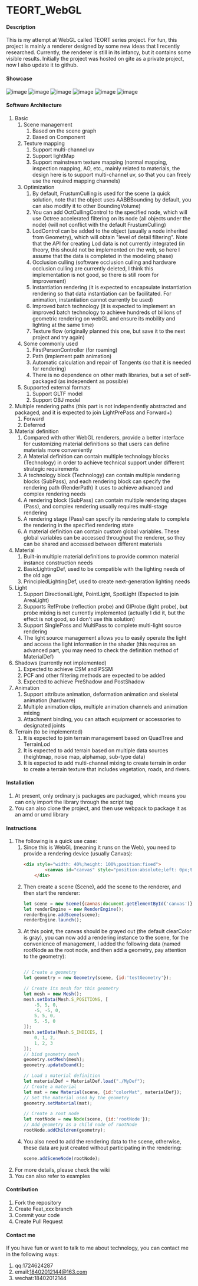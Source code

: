 # TEORT_WebGL

#### Description
This is my attempt at WebGL called TEORT series project. For fun, this project is mainly a renderer designed by some new ideas that I recently researched. Currently, the renderer is still in its infancy, but it contains some visible results. Initially the project was hosted on gite as a private project, now I also update it to github.

#### Showcase

![image](https://gitee.com/JoyClm/teort_-web-gl/raw/master/Screenshot/a.png)
![image](https://gitee.com/JoyClm/teort_-web-gl/raw/master/Screenshot/b.png)
![image](https://gitee.com/JoyClm/teort_-web-gl/raw/master/Screenshot/c.jpg)
![image](https://gitee.com/JoyClm/teort_-web-gl/raw/master/Screenshot/e.png)
![image](https://gitee.com/JoyClm/teort_-web-gl/raw/master/Screenshot/f.png)
![image](https://gitee.com/JoyClm/teort_-web-gl/raw/master/Screenshot/g.png)

#### Software Architecture
1. Basic
    1. Scene management
        1. Based on the scene graph
        2. Based on Component
    2. Texture mapping
        1. Support multi-channel uv
        2. Support lightMap
        3. Support mainstream texture mapping (normal mapping, inspection mapping, AO, etc., mainly related to materials, the design here is to support multi-channel uv, so that you can freely use the required mapping channels)
    3. Optimization
        1. By default, FrustumCulling is used for the scene (a quick solution, note that the object uses AABBBounding by default, you can also modify it to other BoundingVolume)
        2. You can add OctCullingControl to the specified node, which will use Octree accelerated filtering on its node (all objects under the node) (will not conflict with the default FrustumCulling)
        3. LodControl can be added to the object (usually a node inherited from Geometry), which will obtain "level of detail filtering". Note that the API for creating Lod data is not currently integrated (in theory, this should not be implemented on the web, so here I assume that the data is completed in the modeling phase)
        4. Occlusion culling (software occlusion culling and hardware occlusion culling are currently deleted, I think this implementation is not good, so there is still room for improvement)
        5. Instantiation rendering (it is expected to encapsulate instantiation rendering so that data instantiation can be facilitated. For animation, instantiation cannot currently be used)
        6. Improved batch technology (it is expected to implement an improved batch technology to achieve hundreds of billions of geometric rendering on webGL and ensure its mobility and lighting at the same time)
        7. Texture flow (originally planned this one, but save it to the next project and try again)
    3. Some commonly used
        1. FirstPersonController (for roaming)
        2. Path (implement path animation)
        3. Automatic calculation and repair of Tangents (so that it is needed for rendering)
        4. There is no dependence on other math libraries, but a set of self-packaged (as independent as possible)
    4. Supported external formats
        1. Support GLTF model
        2. Support OBJ model
2. Multiple rendering paths (this part is not independently abstracted and packaged, and it is expected to join LightPrePass and Forward+)
    1. Forward
    2. Deferred
3. Material definition
    1. Compared with other WebGL renderers, provide a better interface for customizing material definitions so that users can define materials more conveniently
    2. A Material definition can contain multiple technology blocks (Technology) in order to achieve technical support under different strategic requirements
    3. A technology block (Technology) can contain multiple rendering blocks (SubPass), and each rendering block can specify the rendering path (RenderPath) it uses to achieve advanced and complex rendering needs
    4. A rendering block (SubPass) can contain multiple rendering stages (Pass), and complex rendering usually requires multi-stage rendering
    5. A rendering stage (Pass) can specify its rendering state to complete the rendering in the specified rendering state
    6. A material definition can contain custom global variables. These global variables can be accessed throughout the renderer, so they can be shared and accessed between different materials
4. Material
    1. Built-in multiple material definitions to provide common material instance construction needs
    2. BasicLightingDef, used to be compatible with the lighting needs of the old age
    3. PrincipledLightingDef, used to create next-generation lighting needs
4. Light
    1. Support DirectionalLight, PointLight, SpotLight (Expected to join AreaLight)
    2. Supports RefProbe (reflection probe) and GIProbe (light probe), but probe mixing is not currently implemented (actually I did it, but the effect is not good, so I don't use this solution)
    3. Support SinglePass and MultiPass to complete multi-light source rendering
    4. The light source management allows you to easily operate the light and access the light information in the shader (this requires an advanced part, you may need to check the definition method of MaterialDef)
5. Shadows (currently not implemented)
    1. Expected to achieve CSM and PSSM
    2. PCF and other filtering methods are expected to be added
    3. Expected to achieve PreShadow and PostShadow
6. Animation
    1. Support attribute animation, deformation animation and skeletal animation (hardware)
    2. Multiple animation clips, multiple animation channels and animation mixing
    3. Attachment binding, you can attach equipment or accessories to designated joints
7. Terrain (to be implemented)
    1. It is expected to join terrain management based on QuadTree and TerrainLod
    2. It is expected to add terrain based on multiple data sources (heightmap, noise map, alphamap, sub-type data)
    3. It is expected to add multi-channel mixing to create terrain in order to create a terrain texture that includes vegetation, roads, and rivers.

#### Installation

1. At present, only ordinary js packages are packaged, which means you can only import the library through the script tag
2. You can also clone the project, and then use webpack to package it as an amd or umd library

#### Instructions

1. The following is a quick use case:
    1. Since this is WebGL (meaning it runs on the Web), you need to provide a rendering device (usually Canvas):
        ```html
        <div style="width: 40%;height: 100%;position:fixed">
                <canvas id="canvas" style="position:absolute;left: 0px;top: 0px;background-color: aliceblue" tabindex="0"></canvas>
            </div>
        ```
    2. Then create a scene (Scene), add the scene to the renderer, and then start the renderer:
        ```javascript
        let scene = new Scene({cavnas:document.getElementById('canvas')});
        let renderEngine = new RenderEngine();
        renderEngine.addScene(scene);
        renderEngine.launch();
        ```
    3. At this point, the canvas should be grayed out (the default clearColor is gray), you can now add a rendering instance to the scene, for the convenience of management, I added the following data (named rootNode as the root node, and then add a geometry, pay attention to the geometry):
        ```javascript
        
        // Create a geometry
        let geometry = new Geometry(scene, {id:'testGeometry'});
    
        // Create its mesh for this geometry
        let mesh = new Mesh();
        mesh.setData(Mesh.S_POSITIONS, [
            -5, 5, 0,
            -5, -5, 0,
            5, 5, 0,
            5, -5, 0
        ]);
        mesh.setData(Mesh.S_INDICES, [
            0, 1, 2,
            1, 2, 3
        ]);
        // bind geometry mesh
        geometry.setMesh(mesh);
        geometry.updateBound();
    
        // Load a material definition
        let materialDef = MaterialDef.load("./MyDef");
        // Create a material
        let mat = new Material(scene, {id:"colorMat", materialDef});
        // Set the material used by the geometry
        geometry.setMaterial(mat);
        
        // Create a root node
        let rootNode = new Node(scene, {id:'rootNode'});
        // Add geometry as a child node of rootNode
        rootNode.addChildren(geometry);
        ```
    4. You also need to add the rendering data to the scene, otherwise, these data are just created without participating in the rendering:
        ```javascript
        scene.addSceneNode(rootNode);
        ```
2. For more details, please check the wiki
3. You can also refer to examples

#### Contribution

1.  Fork the repository
2.  Create Feat_xxx branch
3.  Commit your code
4.  Create Pull Request


#### Contact me

If you have fun or want to talk to me about technology, you can contact me in the following ways:
1. qq:1724624287
2. email:18402012144@163.com
3. wechat:18402012144
